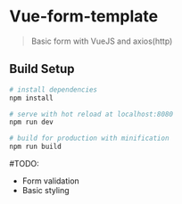 # Vue-form-template

> Basic form with VueJS and axios(http)

## Build Setup

``` bash
# install dependencies
npm install

# serve with hot reload at localhost:8080
npm run dev

# build for production with minification
npm run build
```

#TODO: 
- Form validation 
- Basic styling
